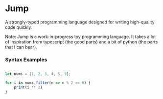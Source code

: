 # Jump
A strongly-typed programming language designed for writing high-quality code quickly.

Note: Jump is a work-in-progress toy programming language. It takes a lot of inspiration 
from typescript (the good parts) and a bit of python (the parts that I can bear).


### Syntax Examples

```typescript

let nums = [1, 2, 3, 4, 5, 9];

for i in nums.filter(n => n % 2 == 0) {
	print(i ** 2)
}


```